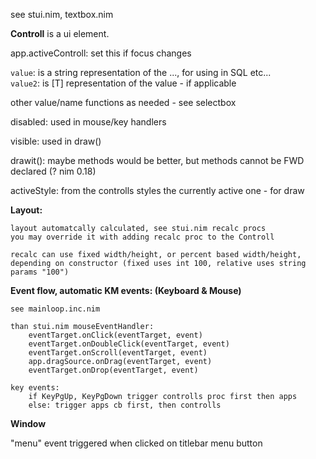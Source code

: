 see stui.nim, textbox.nim

**Controll** is a ui element.  

app.activeControll: set this if focus changes  

`value`: is a string representation of the ..., for using in SQL etc...  
`value2`: is [T] representation of the value - if applicable  

other value/name functions as needed - see selectbox


disabled: used in mouse/key handlers

visible: used in draw()

drawit(): maybe methods would be better, but methods cannot be FWD declared (? nim 0.18)

activeStyle: from the controlls styles the currently active one - for draw

**Layout:**  

    layout automatcally calculated, see stui.nim recalc procs  
    you may override it with adding recalc proc to the Controll  
      
    recalc can use fixed width/height, or percent based width/height, depending on constructor (fixed uses int 100, relative uses string params "100")


**Event flow, automatic KM events: (Keyboard & Mouse)**  

    see mainloop.inc.nim  
  
    than stui.nim mouseEventHandler:  
        eventTarget.onClick(eventTarget, event)  
        eventTarget.onDoubleClick(eventTarget, event)  
        eventTarget.onScroll(eventTarget, event)  
        app.dragSource.onDrag(eventTarget, event)  
        eventTarget.onDrop(eventTarget, event)  

    key events:  
        if KeyPgUp, KeyPgDown trigger controlls proc first then apps  
        else: trigger apps cb first, then controlls  
  

**Window**

"menu" event triggered when clicked on titlebar menu button
